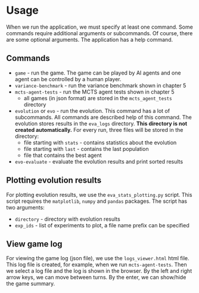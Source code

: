 # Usage

When we run the application, we must specify at least one command.
Some commands require additional arguments or subcommands. Of course, there
are some optional arguments. The application has a help command.

## Commands

- `game` - run the game. The game can be played by AI agents and one agent can be controlled by a human player.
- `variance-benchmark` - run the variance benchmark shown in chapter 5
- `mcts-agent-tests` - run the MCTS agent tests shown in chapter 5
    - all games (in json format) are stored in the `mcts_agent_tests` directory
- `evolution` or `evo` - run the evolution. This command has a lot of subcommands. All commands are described help of this command. The evolution stores results in the `eva_logs` directory. **This directory is not created automatically.** For every run, three files will be stored in the directory:
    - file starting with `stats` - contains statistics about the evolution
    - file starting with `last` - contains the last population
    - file that contains the best agent
- `evo-evaluate` - evaluate the evolution results and print sorted results

## Plotting evolution results

For plotting evolution results, we use the `eva_stats_plotting.py` script. This script requires the `matplotlib`, `numpy` and `pandas` packages. The script has two arguments:

- `directory` - directory with evolution results
- `exp_ids` - list of experiments to plot, a file name prefix can be specified

## View game log

For viewing the game log (json file), we use the `logs_viewer.html` html file. This log file is created, for example, when we run `mcts-agent-tests`. Then we select a log file and the log is shown
in the browser. By the left and right arrow keys, we can move between turns. By the enter, we can show/hide the game summary. 